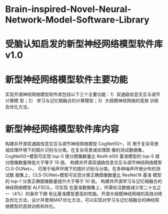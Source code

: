 # Brain-inspired-Novel-Neural-Network-Model-Software-Library
# 受脑认知启发的新型神经网络模型软件库v1.0 

# 新型神经网络模型软件主要功能
实现开源神经网络模型软件库包括以下三个主要功能：1）双通路信息交互与调节计算模
型；2） 学习与记忆相融合的计算模型；3）大规模神经网络的高效
训练及优化方法。

# 新型神经网络模型软件库内容
构建并开源双通路信息交互与调节神经网络模型 CogNet50+，可
用于复杂背景或纹理环境下的图片识别与分类。在复杂背景或纹理图
像的测试数据集，CogNet50+模型可实现 top-5 错分图像数量比 ResN
et50 基准模型的 top-5 错分图像数量降低大于等于 15 倍。
构建并开源双通路信息交互与调节神经网络模型 CLS-DUNet+，
可用于噪声环境下的图片识别与分类。在多种噪声环境分布的测试数
据集上，CLS-DUNet+模型可实现分类正确图像数量比 ResNet18 基准
模型的 top-1 分类正确图像数量提升大于等于 10 倍。
构建并开源学习与记忆相融合的神经网络模型 ALFSCIL，可实现
在基准数据集上，所需标注数据减少至二十五之一（4%）的条件下拥
有比基准模型更高的性能。开源大规模神经网络的高效训练及优化方法，设计并使用MAT优化方法，可以实现对学习与记忆相融合的神经网络模型的高效训练和优化。


